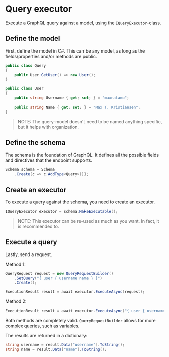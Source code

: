 # Query executor

Execute a GraphQL query against a model, using the `IQueryExecutor`-class.

## Define the model

First, define the model in C#. This can be any model, as long as the fields/properties and/or methods are public.
```cs
public class Query
{
    public User GetUser() => new User();
}

public class User
{
    public string Username { get; set; } = "maxnatamo";

    public string Name { get; set; } = "Max T. Kristiansen";
}
```
> NOTE: The query-model doesn't need to be named anything specific, but it helps with organization.

## Define the schema

The schema is the foundation of GraphQL. It defines all the possible fields and directives that the endpoint supports.
```cs
Schema schema = Schema
    .Create(c => c.AddType<Query>());
```

## Create an executor

To execute a query against the schema, you need to create an executor.
```cs
IQueryExecutor executor = schema.MakeExecutable();
```
> NOTE: This executor can be re-used as much as you want. In fact, it is recommended to.

## Execute a query

Lastly, send a request.

Method 1:
```cs
QueryRequest request = new QueryRequestBuilder()
    .SetQuery("{ user { username name } }")
    .Create();

ExecutionResult result = await executor.ExecuteAsync(request);
```

Method 2:
```cs
ExecutionResult result = await executor.ExecuteAsync("{ user { username name } }");
```

Both methods are completely valid. `QueryRequestBuilder` allows for more complex queries, such as variables.

The results are returned in a dictionary:
```cs
string username = result.Data["username"].ToString();
string name = result.Data["name"].ToString();
```